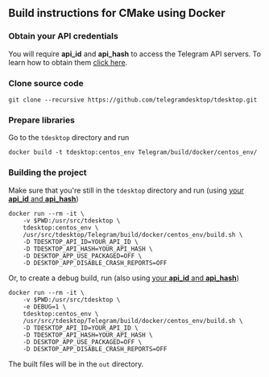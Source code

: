 ## Build instructions for CMake using Docker

### Obtain your API credentials

You will require **api_id** and **api_hash** to access the Telegram API servers. To learn how to obtain them [click here][api_credentials].

### Clone source code

    git clone --recursive https://github.com/telegramdesktop/tdesktop.git

### Prepare libraries

Go to the `tdesktop` directory and run

    docker build -t tdesktop:centos_env Telegram/build/docker/centos_env/

### Building the project

Make sure that you're still in the `tdesktop` directory and run (using [your **api_id** and **api_hash**](#obtain-your-api-credentials))

    docker run --rm -it \
        -v $PWD:/usr/src/tdesktop \
        tdesktop:centos_env \
        /usr/src/tdesktop/Telegram/build/docker/centos_env/build.sh \
        -D TDESKTOP_API_ID=YOUR_API_ID \
        -D TDESKTOP_API_HASH=YOUR_API_HASH \
        -D DESKTOP_APP_USE_PACKAGED=OFF \
        -D DESKTOP_APP_DISABLE_CRASH_REPORTS=OFF

Or, to create a debug build, run (also using [your **api_id** and **api_hash**](#obtain-your-api-credentials))

    docker run --rm -it \
        -v $PWD:/usr/src/tdesktop \
        -e DEBUG=1 \
        tdesktop:centos_env \
        /usr/src/tdesktop/Telegram/build/docker/centos_env/build.sh \
        -D TDESKTOP_API_ID=YOUR_API_ID \
        -D TDESKTOP_API_HASH=YOUR_API_HASH \
        -D DESKTOP_APP_USE_PACKAGED=OFF \
        -D DESKTOP_APP_DISABLE_CRASH_REPORTS=OFF

The built files will be in the `out` directory.

[api_credentials]: api_credentials.md
